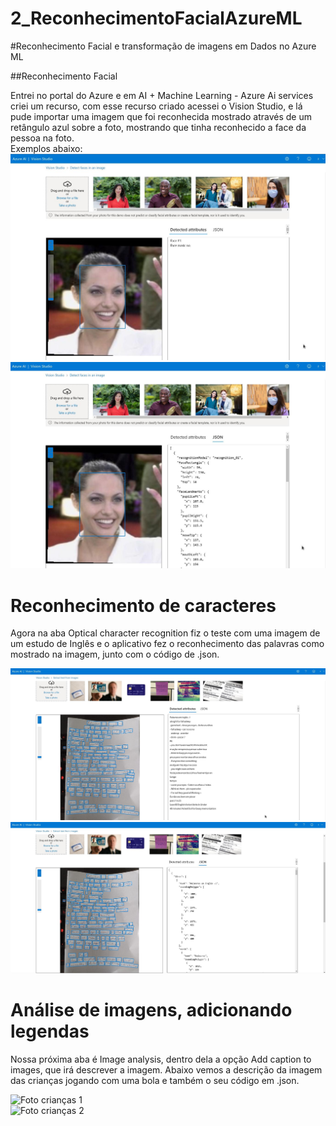 # 2_ReconhecimentoFacialAzureML
#Reconhecimento Facial e transformação de imagens em Dados no Azure ML

##Reconhecimento Facial 

Entrei no portal do Azure e em AI + Machine Learning - Azure Ai services criei um recurso, com esse recurso criado acessei o Vision Studio, e lá pude importar uma imagem que foi reconhecida mostrado através de um retângulo azul sobre a foto, mostrando que tinha reconhecido a face da pessoa na foto.  
Exemplos abaixo:  
![Foto Angelina Jolie](https://github.com/FlavioFMBorges/2_ReconhecimentoFacialAzureML/blob/main/output/Angelina_Jolie_0001_out01.jpg)  
![Foto Angelina Jolie com código .json](https://github.com/FlavioFMBorges/2_ReconhecimentoFacialAzureML/blob/main/output/Angelina_Jolie_0001_out02.jpg)  

# Reconhecimento de caracteres

Agora na aba Optical character recognition fiz o teste com uma imagem de um estudo de Inglês e o aplicativo fez o reconhecimento das palavras como mostrado na imagem, junto com o código de .json.

![Foto texto01](https://github.com/FlavioFMBorges/2_ReconhecimentoFacialAzureML/blob/main/output/Texto_01.jpg)  
![Foto texto02](https://github.com/FlavioFMBorges/2_ReconhecimentoFacialAzureML/blob/main/output/Texto_02.jpg)  

# Análise de imagens, adicionando legendas

Nossa próxima aba é Image analysis, dentro dela a opção Add caption to images, que irá descrever a imagem.
Abaixo vemos a descrição da imagem das crianças jogando com uma bola e também o seu código em .json.

![Foto crianças 1](https://github.com/FlavioFMBorges/2_ReconhecimentoFacialAzureML/blob/main/output/crian%C3%A7as_brincando_1_out_1.jpg)  
![Foto crianças 2](https://github.com/FlavioFMBorges/2_ReconhecimentoFacialAzureML/blob/main/output/crian%C3%A7as_brincando_1_out_2.jpg)  
